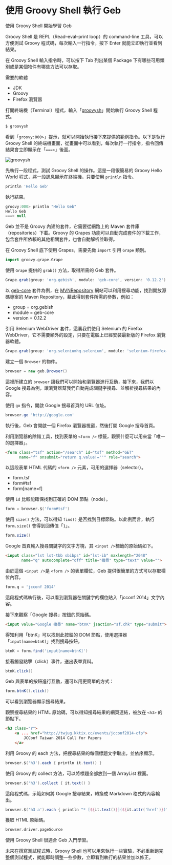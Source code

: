 # 使用 Groovy Shell 執行 Geb

使用 Groovy Shell 開始學習 Geb

Groovy Shell 是 REPL（Read–eval–print loop）的 command-line 工具，可以方便測試 Groovy 程式碼，每次輸入一行指令，按下 Enter 就能立即執行並看到結果。

在 Groovy Shell 輸入指令時，可以按下 Tab 列出某個 Package 下有哪些可用類別或是某個物件有哪些方法可以存取。

需要的軟體

* JDK
* Groovy
* Firefox 瀏覽器

打開終端機（Terminal）程式，輸入「[groovysh](http://www.groovy-lang.org/groovysh.html)」開始執行 Groovy Shell 程式。

```bash
$ groovysh
```

看到「`groovy:000>`」提示，就可以開始執行接下來提供的範例指令。以下是執行 Groovy Shell 的終端機畫面，從畫面中可以看到，每次執行一行指令，指令回傳結果會立即顯示在「`===>`」後面。

![groovysh](groovysh-example.png)

先執行一段程式，測試 Groovy Shell 的操作。這是一段很簡易的 Groovy Hello World 程式，將一段訊息顯示在終端機，只要使用 `println` 指令。

```groovy
println 'Hello Geb'
```

執行結果。

```groovy
groovy:000> println "Hello Geb"
Hello Geb
===> null
```

Geb 並不是 Groovy 內建的套件，它需要從網路上的 Maven 套件庫（repositories）下載。Groovy 的 Grapes 功能可以自動完成套件的下載工作，包含套件所依賴的其他相關套件，也會自動解析並取得。

在 Groovy Shell 底下使用 Grapes，需要先做 `import` 引用 `Grape` 類別。

```groovy
import groovy.grape.Grape
```

使用 `Grape` 提供的 `grab()` 方法，取得所需的 Geb 套件。

```groovy
Grape.grab(group: 'org.gebish', module: 'geb-core', version: '0.12.2')
```

以 [geb-core](http://mvnrepository.com/artifact/org.gebish/geb-core/0.12.2) 套件為例，在 [MVNRepository](http://mvnrepository.com/) 網站可以利用搜尋功能，找到開放源碼專案的 Maven Repository，藉此得到套件所需的參數，例如：

* group = org.gebish
* module = geb-core
* version = 0.12.2

引用 Selenium WebDriver 套件，這裏我們使用 Selenium 的 Firefox WebDriver，它不需要額外的設定，只要在電腦上已經安裝最新版的 Firefox 瀏覽器軟體。

```groovy
Grape.grab(group: 'org.seleniumhq.selenium', module: 'selenium-firefox-driver', version: '2.46.0')
```

建立一個 `Browser` 的物件。

```groovy
browser = new geb.Browser()
```

這裡所建立的 `browser` 讓我們可以開始和瀏覽器進行互動，接下來，我們以 Google 搜尋為例，讓瀏覽器幫我們自動完成關鍵字搜尋、並解析搜尋結果的內容。

使用 `go` 指令，開啟 Google 搜尋首頁的 URL 位址。

```groovy
browser.go 'http://google.com'
```

執行後，Geb 會開啟一個 Firefox 瀏覽器視窗，然後打開 Google 搜尋首頁。

利用瀏覽器的除錯工具，找到表單的 `<form />` 標籤，觀察什麼可以用來當「唯一的選擇器」。

```html
<form class="tsf" action="/search" id="tsf" method="GET"
      name="f" onsubmit="return q.value!=''" role="search">
```

以這段表單 HTML 代碼的 `<form />` 元素，可用的選擇器（selector）。

* form.tsf
* form#tsf
* form[name=f]

使用 `id` 比較能確保找到正確的 DOM 節點（node）。

```groovy
form = browser.$('form#tsf')
```

使用 `size()` 方法，可以得知 `find()` 是否找到目標節點。以此例而言，執行 `form.size()` 會得到回傳值「`1`」。

```groovy
form.size()
```

Google 首頁輸入搜尋關鍵字的文字方塊，其 `<input />`標籤的原始碼如下。

```html
<input class="lst lst-tbb sbibps" id="lst-ib" maxlength="2048"
       name="q" autocomplete="off" title="搜尋" type="text" value="">
```

由於這個 `<input />`是 `<form />` 的表單欄位，Geb 提供很簡單的方式可以存取欄位內容。

```groovy
form.q = 'jcconf 2014'
```

這段程式碼執行後，可以看到瀏覽器在關鍵字的欄位貼入「jcconf 2014」文字內容。

接下來觀察「Google 搜尋」按鈕的原始碼。

```html
<input value="Google 搜尋" name="btnK" jsaction="sf.chk" type="submit">
```
得知利用「btnK」可以找到此按鈕的 DOM 節點，使用選擇器「`input[name=btnK]`」找到搜尋按鈕。

```groovy
btnK = form.find('input[name=btnK]')
```

接著觸發點擊（click）事件，送出表單資料。

```groovy
btnK.click()
```

Geb 與表單的按鈕進行互動，還可以用更簡單的方式：

```groovy
form.btnK().click()
```

可以看到瀏覽器顯示搜尋結果。

觀察搜尋結果的 HTML 原始碼，可以得知搜尋結果的網頁連結，被放在 `<h3>` 的節點下。

```html
<h3 class="r">
    <a ... href="http://twjug.kktix.cc/events/jcconf2014-cfp">
        JCConf Taiwan 2014 Call for Papers
    </a>
```

利用 Groovy 的 each 方法，把搜尋結果的每個標題文字取出，並依序顯示。

```groovy
browser.$('h3').each { println it.text() }
```

使用 Groovy 的 collect 方法，可以將標題全部放到一個 ArrayList 裡面。

```groovy
browser.$('h3').collect { it.text() }
```

這段程式碼，示範如何將 Google 搜尋結果，轉換成 Markdown 格式的內容輸出。

```groovy
browser.$('h3 a').each { println "* [${it.text()}](${it.attr('href')})" }
```

獲取 HTML 原始碼。

```groovy
browser.driver.pageSource
```

使用 Groovy Shell 很適合 Geb 入門學習。

未來在撰寫測試程式時，Groovy Shell 也可以用來執行一些實驗，不必重新跑完整個測試程式，就能即時調整一些參數，立即看到執行的結果並加以修正。

